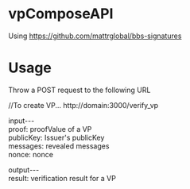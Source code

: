 # vpComposeAPI
Using https://github.com/mattrglobal/bbs-signatures

# Usage

Throw a POST request to the following URL


//To create VP...
http://domain:3000/verify_vp


input---<br>
proof: proofValue of a VP<br>
publicKey: Issuer's publicKey<br>
messages: revealed messages<br>
nonce: nonce

output---<br>
result: verification result for a VP


